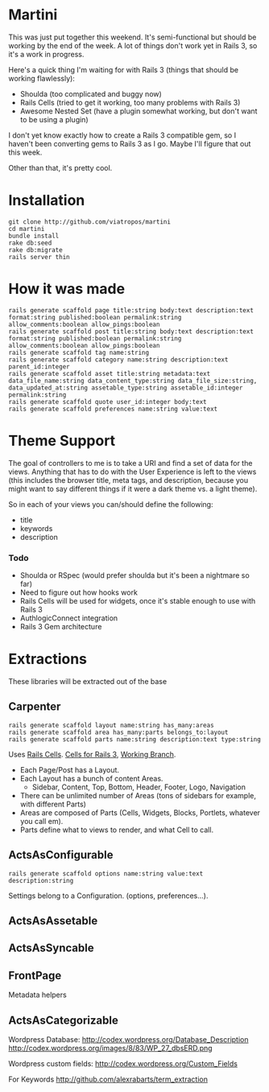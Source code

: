 # Martini

This was just put together this weekend.  It's semi-functional but should be working by the end of the week.  A lot of things don't work yet in Rails 3, so it's a work in progress.

Here's a quick thing I'm waiting for with Rails 3 (things that should be working flawlessly):

- Shoulda (too complicated and buggy now)
- Rails Cells (tried to get it working, too many problems with Rails 3)
- Awesome Nested Set (have a plugin somewhat working, but don't want to be using a plugin)

I don't yet know exactly how to create a Rails 3 compatible gem, so I haven't been converting gems to Rails 3 as I go.  Maybe I'll figure that out this week.

Other than that, it's pretty cool.

# Installation

    git clone http://github.com/viatropos/martini
    cd martini
    bundle install
    rake db:seed
    rake db:migrate
    rails server thin

# How it was made

    rails generate scaffold page title:string body:text description:text format:string published:boolean permalink:string allow_comments:boolean allow_pings:boolean
    rails generate scaffold post title:string body:text description:text format:string published:boolean permalink:string allow_comments:boolean allow_pings:boolean
    rails generate scaffold tag name:string
    rails generate scaffold category name:string description:text parent_id:integer
    rails generate scaffold asset title:string metadata:text data_file_name:string data_content_type:string data_file_size:string, data_updated_at:string assetable_type:string assetable_id:integer permalink:string
    rails generate scaffold quote user_id:integer body:text
    rails generate scaffold preferences name:string value:text
    
# Theme Support

The goal of controllers to me is to take a URI and find a set of data for the views.  Anything that has to do with the User Experience is left to the views (this includes the browser title, meta tags, and description, because you might want to say different things if it were a dark theme vs. a light theme).

So in each of your views you can/should define the following:

- title
- keywords
- description

### Todo

- Shoulda or RSpec (would prefer shoulda but it's been a nightmare so far)
- Need to figure out how hooks work
- Rails Cells will be used for widgets, once it's stable enough to use with Rails 3
- AuthlogicConnect integration
- Rails 3 Gem architecture

# Extractions

These libraries will be extracted out of the base

## Carpenter
    rails generate scaffold layout name:string has_many:areas
    rails generate scaffold area has_many:parts belongs_to:layout
    rails generate scaffold parts name:string description:text type:string

Uses [Rails Cells](http://cells.rubyforge.org/).  [Cells for Rails 3](http://cells.rubyforge.org/download.html), [Working Branch](http://github.com/mlomnicki/cells3/tree/integration).

- Each Page/Post has a Layout.
- Each Layout has a bunch of content Areas.
  - Sidebar, Content, Top, Bottom, Header, Footer, Logo, Navigation
- There can be unlimited number of Areas (tons of sidebars for example, with different Parts)
- Areas are composed of Parts (Cells, Widgets, Blocks, Portlets, whatever you call em).
- Parts define what to views to render, and what Cell to call.

## ActsAsConfigurable
    rails generate scaffold options name:string value:text description:string

Settings belong to a Configuration. (options, preferences...).  
  
## ActsAsAssetable

## ActsAsSyncable
    
## FrontPage
  Metadata helpers
  
## ActsAsCategorizable

Wordpress Database:
http://codex.wordpress.org/Database_Description
http://codex.wordpress.org/images/8/83/WP_27_dbsERD.png

Wordpress custom fields:
http://codex.wordpress.org/Custom_Fields

For Keywords
http://github.com/alexrabarts/term_extraction